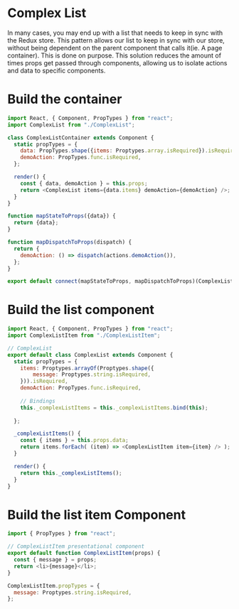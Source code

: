 # Complex List

In many cases, you may end up with a list that needs to keep in sync with the
Redux store. This pattern allows our list to keep in sync with our store, without
being dependent on the parent component that calls it(ie. A page container). This
is done on purpose. This solution reduces the amount of times props get passed
through components, allowing us to isolate actions and data to specific components. 

# Build the container

```javascript
import React, { Component, PropTypes } from "react";
import ComplexList from "./ComplexList";

class ComplexListContainer extends Component {
  static propTypes = {
    data: PropTypes.shape({items: Proptypes.array.isRequired}).isRequired,
    demoAction: PropTypes.func.isRequired,
  };

  render() {
    const { data, demoAction } = this.props;
    return <ComplexList items={data.items} demoAction={demoAction} />;
  }
}

function mapStateToProps({data}) {
  return {data};
}

function mapDispatchToProps(dispatch) {
  return {
    demoAction: () => dispatch(actions.demoAction()),
  };
}

export default connect(mapStateToProps, mapDispatchToProps)(ComplexListContainer);
```

# Build the list component

```javascript
import React, { Component, PropTypes } from "react";
import ComplexListItem from "./ComplexListItem";

// ComplexList 
export default class ComplexList extends Component {
  static propTypes = {
    items: Proptypes.arrayOf(Proptypes.shape({
        message: Proptypes.string.isRequired,
    })).isRequired,
    demoAction: PropTypes.func.isRequired,
    
    // Bindings
    this._complexListItems = this._complexListItems.bind(this);
    
  };

  _complexListItems() {
    const { items } = this.props.data;
    return items.forEach( (item) => <ComplexListItem item={item} /> );
  }

  render() {
    return this._complexListItems();
  }
}
```

# Build the list item Component

```javascript
import { PropTypes } from "react";

// ComplexListItem presentational component
export default function ComplexListItem(props) {
  const { message } = props;
  return <li>{message}</li>;
}

ComplexListItem.propTypes = {
  message: Proptypes.string.isRequired,
};
```
